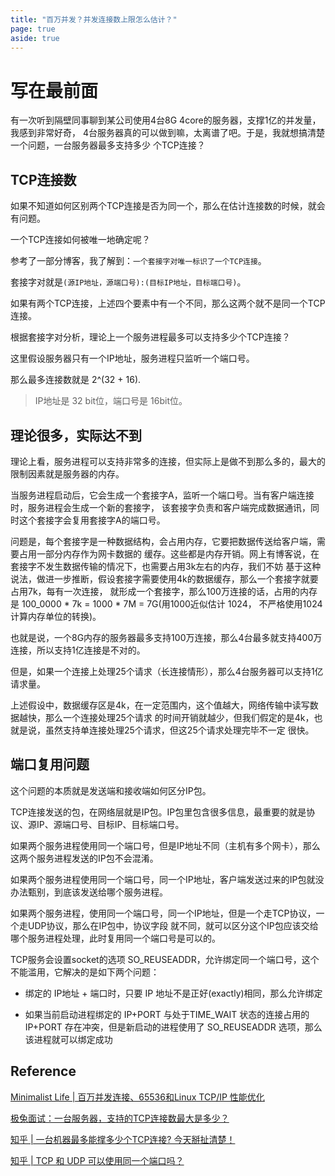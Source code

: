 ```yaml
---
title: "百万并发？并发连接数上限怎么估计？"
page: true
aside: true
---
```


# 写在最前面
有一次听到隔壁同事聊到某公司使用4台8G 4core的服务器，支撑1亿的并发量，我感到非常好奇，
4台服务器真的可以做到嘛，太离谱了吧。于是，我就想搞清楚一个问题，一台服务器最多支持多少
个TCP连接？

## TCP连接数
如果不知道如何区别两个TCP连接是否为同一个，那么在估计连接数的时候，就会有问题。

一个TCP连接如何被唯一地确定呢？

参考了一部分博客，我了解到：`一个套接字对唯一标识了一个TCP连接`。

套接字对就是`(源IP地址，源端口号):(目标IP地址，目标端口号)`。

如果有两个TCP连接，上述四个要素中有一个不同，那么这两个就不是同一个TCP连接。

根据套接字对分析，理论上一个服务进程最多可以支持多少个TCP连接？

这里假设服务器只有一个IP地址，服务进程只监听一个端口号。

那么最多连接数就是 2^(32 + 16).
> IP地址是 32 bit位，端口号是 16bit位。

## 理论很多，实际达不到
理论上看，服务进程可以支持非常多的连接，但实际上是做不到那么多的，最大的限制因素就是服务器的内存。

当服务进程启动后，它会生成一个套接字A，监听一个端口号。当有客户端连接时，服务进程会生成一个新的套接字，
该套接字负责和客户端完成数据通讯，同时这个套接字会复用套接字A的端口号。

问题是，每个套接字是一种数据结构，会占用内存，它要把数据传送给客户端，需要占用一部分内存作为网卡数据的
缓存。这些都是内存开销。网上有博客说，在套接字不发生数据传输的情况下，也需要占用3k左右的内存，我们不妨
基于这种说法，做进一步推断，假设套接字需要使用4k的数据缓存，那么一个套接字就要占用7k，每有一次连接，
就形成一个套接字，那么100万连接的话，占用的内存是 100_0000 * 7k = 1000 * 7M = 7G(用1000近似估计
1024， 不严格使用1024计算内存单位的转换)。

也就是说，一个8G内存的服务器最多支持100万连接，那么4台最多就支持400万连接，所以支持1亿连接是不对的。

但是，如果一个连接上处理25个请求（长连接情形），那么4台服务器可以支持1亿请求量。

上述假设中，数据缓存区是4k，在一定范围内，这个值越大，网络传输中读写数据越快，那么一个连接处理25个请求
的时间开销就越少，但我们假定的是4k，也就是说，虽然支持单连接处理25个请求，但这25个请求处理完毕不一定
很快。

## 端口复用问题
这个问题的本质就是发送端和接收端如何区分IP包。

TCP连接发送的包，在网络层就是IP包。IP包里包含很多信息，最重要的就是协议、源IP、源端口号、目标IP、目标端口号。

如果两个服务进程使用同一个端口号，但是IP地址不同（主机有多个网卡），那么这两个服务进程发送的IP包不会混淆。

如果两个服务进程使用同一个端口号，同一个IP地址，客户端发送过来的IP包就没办法甄别，到底该发送给哪个服务进程。

如果两个服务进程，使用同一个端口号，同一个IP地址，但是一个走TCP协议，一个走UDP协议，那么在IP包中，协议字段
就不同，就可以区分这个IP包应该交给哪个服务进程处理，此时复用同一个端口号是可以的。

TCP服务会设置socket的选项 SO_REUSEADDR，允许绑定同一个端口号，这个不能滥用，它解决的是如下两个问题：
- 绑定的 IP地址 + 端口时，只要 IP 地址不是正好(exactly)相同，那么允许绑定

- 如果当前启动进程绑定的 IP+PORT 与处于TIME_WAIT 状态的连接占用的 IP+PORT 存在冲突，但是新启动的进程使用了 SO_REUSEADDR 选项，那么该进程就可以绑定成功

## Reference
[Minimalist Life | 百万并发连接、65536和Linux TCP/IP 性能优化](https://pathbox.github.io/2018/02/06/65535-port-and-concurrent-socket/)

[极兔面试：一台服务器，支持的TCP连接数最大是多少？](https://www.cnblogs.com/crazymakercircle/p/17932862.html)

[知乎 | 一台机器最多能撑多少个TCP连接? 今天掰扯清楚！](https://zhuanlan.zhihu.com/p/290651392)

[知乎 | TCP 和 UDP 可以使用同一个端口吗？](https://zhuanlan.zhihu.com/p/549846414)